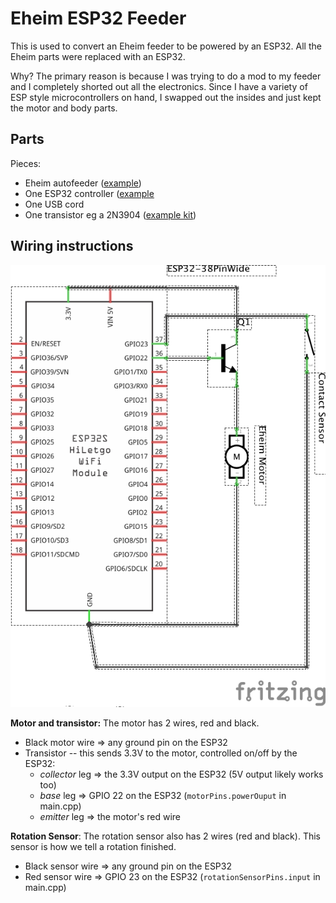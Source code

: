 # Eheim ESP32 Feeder
This is used to convert an Eheim feeder to be powered by an ESP32. All the
Eheim parts were replaced with an ESP32.

Why? The primary reason is because I was trying to do a mod to my feeder and I
completely shorted out all the electronics. Since I have a variety of ESP style
microcontrollers on hand, I swapped out the insides and just kept the motor and
body parts.

## Parts

Pieces:
* Eheim autofeeder ([example](https://www.amazon.com/Everyday-Feeder-Programmable-Automatic-Dispenser/dp/B001F2117I/))
* One ESP32 controller ([example](https://www.amazon.com/gp/product/B0B764963C/)
* One USB cord
* One transistor eg a 2N3904 ([example kit](https://www.amazon.com/dp/B07G46LNCG))

## Wiring instructions

![hardware layout](hardware/Layout.png)

**Motor and transistor:**
The motor has 2 wires, red and black.

* Black motor wire => any ground pin on the ESP32
* Transistor -- this sends 3.3V to the motor, controlled on/off by the ESP32:
    * _collector_ leg => the 3.3V output on the ESP32 (5V output likely works too)
    * _base_ leg => GPIO 22 on the ESP32 (`motorPins.powerOuput` in main.cpp)
    * _emitter_ leg => the motor's red wire

**Rotation Sensor**:
The rotation sensor also has 2 wires (red and black). This sensor is how we tell a rotation finished.

* Black sensor wire => any ground pin on the ESP32
* Red sensor wire => GPIO 23 on the ESP32 (`rotationSensorPins.input` in main.cpp)